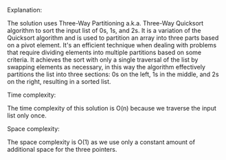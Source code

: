 Explanation:

The solution uses Three-Way Partitioning a.k.a. Three-Way Quicksort algorithm to sort the input list of 0s, 1s, and 2s. It is a variation of the Quicksort algorithm and is used to partition an array into three parts based on a pivot element. 
It's an efficient technique when dealing with problems that require dividing elements into multiple partitions based on some criteria. It achieves the sort with only a single traversal of the list by swapping elements as necessary, in this way the algorithm effectively partitions the list into three sections: 0s on the left, 1s in the middle, and 2s on the right, resulting in a sorted list.

Time complexity:

The time complexity of this solution is O(n) because we traverse the input list only once. 

Space complexity:

The space complexity is O(1) as we use only a constant amount of additional space for the three pointers.